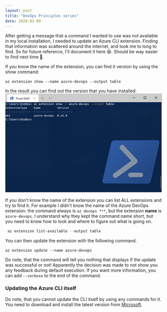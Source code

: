 ```yaml
---
layout: post
title: "DevOps Principles series"
date: 2020-01-09
---
```


After getting a message that a command I wanted to use was not available in my local installation, I needed to update an Azure CLI extension. Finding that information was scattered around the internet, and took me to long to find. So for future reference, I'll document it here 😄. Should be way easier to find next time 🙈.

If you know the name of the extension, you can find it version by using the show command:
```
az extension show --name azure-devops --output table
```

In the result you can find out the version that you have installed:
![Powershell output of the command showing the version number](/images/20200109/20200109_01_ExtensionShowVersion.png)

If you don't know the name of the extension you can list ALL extensions and try to find it.
For example I didn't know the name of the Azure DevOps extension: the command always is `az devops ***`, but the extension **name** is `azure-devops`. I understand why they kept the command name short, but you need to know how to look and where to figure out what is going on.

``` powershell
 az extension list-available --output table
```

You can then update the extension with the following command.

 ```
 az extension update --name azure-devops
 ```

 Do note, that the command will tell you nothing that displays if the update was successful or not! Apparently the decision was made to not show you any feedback during default execution. If you want more information, you can add `--verbose` to the end of the command.

### Updating the Azure CLI itself
 Do note, that you cannot update the CLI itself by using any commands for it. You need to download and install the latest version from [Microsoft](https://docs.microsoft.com/en-us/cli/azure/install-azure-cli?view=azure-cli-latest).